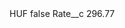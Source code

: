 <?xml version="1.0" encoding="UTF-8"?>
<CustomMetadata xmlns="http://soap.sforce.com/2006/04/metadata" xmlns:xsi="http://www.w3.org/2001/XMLSchema-instance" xmlns:xsd="http://www.w3.org/2001/XMLSchema">
    <label>HUF</label>
    <protected>false</protected>
    <values>
        <field>Rate__c</field>
        <value xsi:type="xsd:double">296.77</value>
    </values>
</CustomMetadata>
